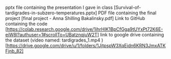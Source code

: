 pptx file containing the presentation I gave in class [Survival-of-tardigrades-in-subzero-temperatures.pptx]
PDF file containing the final project [final project - Anna Shilling Bakalinsky.pdf]
Link to GitHub containing the code [https://colab.research.google.com/drive/1ihrHIK1BpCfGga9tUYxPt72K6E-eiW8l?authuser=1#scrollTo=UBatznqjuW2T]
link to google drive containing the dataset (video named: tardigrades_1.mp4 ) [https://drive.google.com/drive/u/1/folders/1JjtpspW3XqEjdn6KRN3JmxATKFjnb_82]

